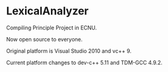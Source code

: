 # LexicalAnalyzer

Compiling Principle Project in ECNU.

Now open source to everyone.

Original platform is Visual Studio 2010 and vc++ 9.

Current platform changes to dev-c++ 5.11 and TDM-GCC 4.9.2.
